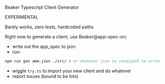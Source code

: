 Beaker Typescript Client Generator


EXPERIMENTAL

Barely works, zero tests, hardcoded paths


Right now to generate a client, use Beaker@app-spec-src 
- write out the app_spec to json
- run:
```sh
npm run gen amm.json ./src/ # or whatever json to read/path to write
```
- wiggle `try.ts` to import your new client and do whatever
- report issues (bound to be lots)
